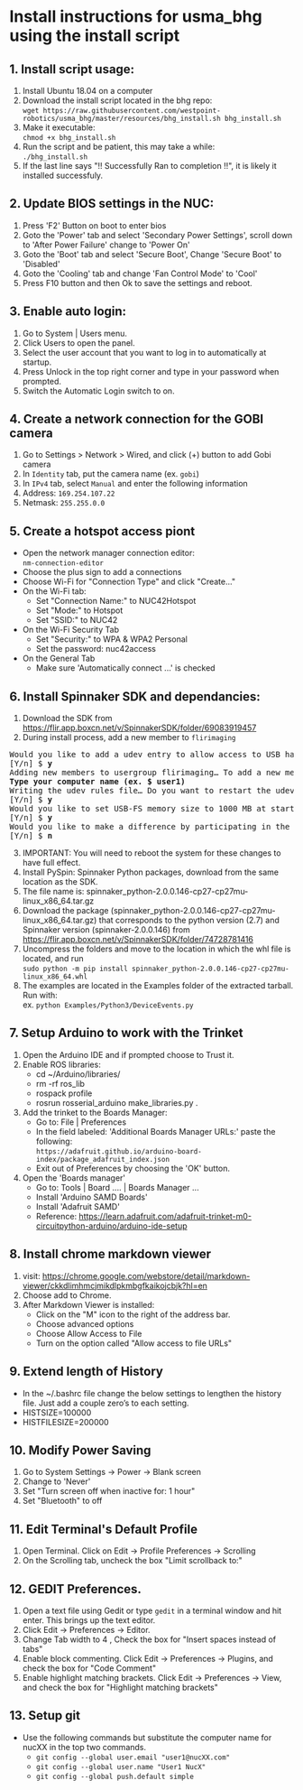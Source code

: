# Install instructions for usma_bhg using the install script

## 1. Install script usage:
1. Install Ubuntu 18.04 on a computer  
2. Download the install script located in the bhg repo:  
`wget https://raw.githubusercontent.com/westpoint-robotics/usma_bhg/master/resources/bhg_install.sh bhg_install.sh`  
3. Make it executable:  
`chmod +x bhg_install.sh`  
4. Run the script and be patient, this may take a while:  
`./bhg_install.sh`  
5. If the last line says "!! Successfully Ran to completion !!", it is likely it installed successfuly.  

## 2. Update BIOS settings in the NUC:
1. Press 'F2' Button on boot to enter bios
2. Goto the 'Power' tab and select 'Secondary Power Settings', scroll down to 'After Power Failure' change to 'Power On'
3. Goto the 'Boot' tab and select 'Secure Boot', Change 'Secure Boot' to 'Disabled'
4. Goto the 'Cooling' tab and change 'Fan Control Mode' to 'Cool'
5. Press F10 button and then Ok to save the settings and reboot.    


## 3. Enable auto login:   
1. Go to System | Users menu.   
2. Click Users to open the panel.  
3. Select the user account that you want to log in to automatically at startup.  
4. Press Unlock in the top right corner and type in your password when prompted.  
5. Switch the Automatic Login switch to on.  

## 4. Create a network connection for the GOBI camera
1. Go to Settings > Network > Wired, and click (+) button to add Gobi camera  
2. In `Identity` tab, put the camera name (ex. `gobi`)  
3. In `IPv4` tab, select `Manual` and enter the following information  
4. Address: `169.254.107.22`  
5. Netmask: `255.255.0.0`  

## 5. Create a hotspot access piont
- Open the network manager connection editor:  
`nm-connection-editor`  
- Choose the plus sign to add a connections  
- Choose Wi-Fi for "Connection Type" and click "Create..."  
- On the Wi-Fi tab:
    - Set "Connection Name:" to NUC42Hotspot
    - Set "Mode:" to Hotspot
    - Set "SSID:" to NUC42
- On the Wi-Fi Security Tab
    - Set "Security:" to WPA & WPA2 Personal
    - Set the password: nuc42access
- On the General Tab
    - Make sure 'Automatically connect ...' is checked

## 6. Install Spinnaker SDK and dependancies:  
1. Download the SDK from https://flir.app.boxcn.net/v/SpinnakerSDK/folder/69083919457  
2. During install process, add a new member to `flirimaging`
<pre>
Would you like to add a udev entry to allow access to USB hardware? If a udev entry is not added, your cameras may only be accessible by running Spinnaker as sudo.  
[Y/n] $ <b>y</b>  
Adding new members to usergroup flirimaging… To add a new member please enter username (or hit Enter to continue):  
<b>Type your computer name (ex. $ user1)</b>  
Writing the udev rules file… Do you want to restart the udev daemon?  
[Y/n] $ <b>y</b>  
Would you like to set USB-FS memory size to 1000 MB at startup (via /etc/rc.local)?  
[Y/n] $ <b>y</b>  
Would you like to make a difference by participating in the Spinnaker feedback program?  
[Y/n] $ <b>n</b>  
</pre>
3. IMPORTANT: You will need to reboot the system for these changes to have full effect.
4. Install PySpin: Spinnaker Python packages, download from the same location as the SDK.
5. The file name is: spinnaker_python-2.0.0.146-cp27-cp27mu-linux_x86_64.tar.gz
6. Download the package (spinnaker_python-2.0.0.146-cp27-cp27mu-linux_x86_64.tar.gz) that corresponds to the python version (2.7) and Spinnaker version (spinnaker-2.0.0.146) from https://flir.app.boxcn.net/v/SpinnakerSDK/folder/74728781416
7. Uncompress the folders and move to the location in which the whl file is located, and run  
`sudo python -m pip install spinnaker_python-2.0.0.146-cp27-cp27mu-linux_x86_64.whl`  
8. The examples are located in the Examples folder of the extracted tarball. Run with:  
ex. `python Examples/Python3/DeviceEvents.py`  

## 7. Setup Arduino to work with the Trinket
1. Open the Arduino IDE and if prompted choose to Trust it.
2. Enable ROS libraries:
	- cd ~/Arduino/libraries/
	- rm -rf ros_lib
	- rospack profile
	- rosrun rosserial_arduino make_libraries.py .
2. Add the trinket to the Boards Manager:  
    - Go to: File | Preferences  
    - In the field labeled: 'Additional Boards Manager URLs:' paste the following:  
    `https://adafruit.github.io/arduino-board-index/package_adafruit_index.json`  
    - Exit out of Preferences by choosing the 'OK' button.  
3. Open the 'Boards manager'
    - Go to: Tools | Board .... | Boards Manager ...
    - Install 'Arduino SAMD Boards'
    - Install 'Adafruit SAMD'
    - Reference: https://learn.adafruit.com/adafruit-trinket-m0-circuitpython-arduino/arduino-ide-setup

## 8. Install chrome markdown viewer 
1. visit: https://chrome.google.com/webstore/detail/markdown-viewer/ckkdlimhmcjmikdlpkmbgfkaikojcbjk?hl=en  
2. Choose add to Chrome.  
3. After Markdown Viewer is installed:  
    - Click on the "M" icon to the right of the address bar.  
    - Choose advanced options  
    - Choose Allow Access to File  
    - Turn on the option called "Allow access to file URLs"  
    
## 9. Extend length of History
- In the ~/.bashrc file change the below settings to lengthen the history file. Just add a couple zero’s to each setting.
- HISTSIZE=100000
- HISTFILESIZE=200000

## 10. Modify Power Saving
1. Go to System Settings -> Power -> Blank screen 
2. Change to 'Never'
3. Set "Turn screen off when inactive for: 1 hour"
4. Set "Bluetooth" to off

## 11. Edit Terminal's Default Profile
1. Open Terminal. Click on Edit -> Profile Preferences -> Scrolling
2. On the Scrolling tab, uncheck the box "Limit scrollback to:"

## 12. GEDIT Preferences.
1. Open a text file using Gedit or type `gedit` in a terminal window and hit enter. This brings up the text editor.
2. Click Edit -> Preferences -> Editor. 
3. Change Tab width to 4 , Check the box for "Insert spaces instead of tabs"
4. Enable block commenting. Click Edit -> Preferences -> Plugins, and check the box for "Code Comment"
5. Enable highlight matching brackets. Click Edit -> Preferences -> View, and check the box for "Highlight matching brackets"

## 13. Setup git
- Use the following commands but substitute the computer name for nucXX in the top two commands.  
    - `git config --global user.email "user1@nucXX.com"`  
    - `git config --global user.name "User1 NucX"`  
    - `git config --global push.default simple`    
